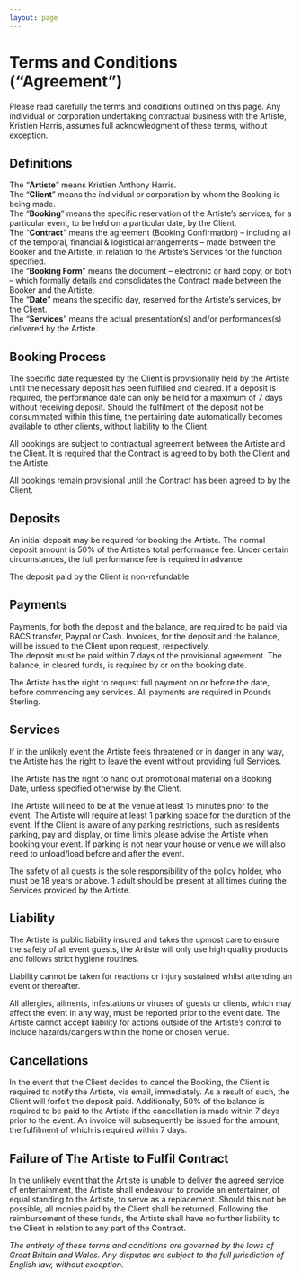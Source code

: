 ```yaml
---
layout: page
---
```

# Terms and Conditions (“Agreement”)

Please read carefully the terms and conditions outlined on this page. Any individual or corporation undertaking contractual business with the Artiste, Kristien Harris, assumes full acknowledgment of these terms, without exception.

## Definitions

The “**Artiste**” means Kristien Anthony Harris.  
The “**Client**” means the individual or corporation by whom the Booking is being made.  
The “**Booking**” means the specific reservation of the Artiste’s services, for a particular event, to be held on a particular date, by the Client.  
The “**Contract**” means the agreement (Booking Confirmation) – including all of the temporal, financial & logistical arrangements – made between the Booker and the Artiste, in relation to the Artiste’s Services for the function specified.  
The “**Booking Form**” means the document – electronic or hard copy, or both – which formally details and consolidates the Contract made between the Booker and the Artiste.  
The “**Date**” means the specific day, reserved for the Artiste’s services, by the Client.  
The “**Services**” means the actual presentation(s) and/or performances(s) delivered by the Artiste.

## Booking Process

The specific date requested by the Client is provisionally held by the Artiste until the necessary deposit has been fulfilled and cleared. If a deposit is required, the performance date can only be held for a maximum of 7 days without receiving deposit. Should the fulfilment of the deposit not be consummated within this time, the pertaining date automatically becomes available to other clients, without liability to the Client.

All bookings are subject to contractual agreement between the Artiste and the Client. It is required that the Contract is agreed to by both the Client and the Artiste.

All bookings remain provisional until the Contract has been agreed to by the Client.

## Deposits

An initial deposit may be required for booking the Artiste. The normal deposit amount is 50% of the Artiste’s total performance fee. Under certain circumstances, the full performance fee is required in advance.

The deposit paid by the Client is non-refundable.

## Payments

Payments, for both the deposit and the balance, are required to be paid via BACS transfer, Paypal or Cash. Invoices, for the deposit and the balance, will be issued to the Client upon request, respectively.  
The deposit must be paid within 7 days of the provisional agreement. The balance, in cleared funds, is required by or on the booking date.

The Artiste has the right to request full payment on or before the date, before commencing any services. All payments are required in Pounds Sterling.

## Services

If in the unlikely event the Artiste feels threatened or in danger in any way, the Artiste has the right to leave the event without providing full Services.

The Artiste has the right to hand out promotional material on a Booking Date, unless specified otherwise by the Client.

The Artiste will need to be at the venue at least 15 minutes prior to the event. The Artiste will require at least 1 parking space for the duration of the event. If the Client is aware of any parking restrictions, such as residents parking, pay and display, or time limits please advise the Artiste when booking your event. If parking is not near your house or venue we will also need to unload/load before and after the event.

The safety of all guests is the sole responsibility of the policy holder, who must be 18 years or above. 1 adult should be present at all times during the Services provided by the Artiste.

## Liability

The Artiste is public liability insured and takes the upmost care to ensure the safety of all event guests, the Artiste will only use high quality products and follows strict hygiene routines.

Liability cannot be taken for reactions or injury sustained whilst attending an event or thereafter.

All allergies, ailments, infestations or viruses of guests or clients, which may affect the event in any way, must be reported prior to the event date. The Artiste cannot accept liability for actions outside of the Artiste’s control to include hazards/dangers within the home or chosen venue.

## Cancellations

In the event that the Client decides to cancel the Booking, the Client is required to notify the Artiste, via email, immediately. As a result of such, the Client will forfeit the deposit paid. Additionally, 50% of the balance is required to be paid to the Artiste if the cancellation is made within 7 days prior to the event. An invoice will subsequently be issued for the amount, the fulfilment of which is required within 7 days.

## Failure of The Artiste to Fulfil Contract

In the unlikely event that the Artiste is unable to deliver the agreed service of entertainment, the Artiste shall endeavour to provide an entertainer, of equal standing to the Artiste, to serve as a replacement. Should this not be possible, all monies paid by the Client shall be returned. Following the reimbursement of these funds, the Artiste shall have no further liability to the Client in relation to any part of the Contract.

_The entirety of these terms and conditions are governed by the laws of Great Britain and Wales. Any disputes are subject to the full jurisdiction of English law, without exception._